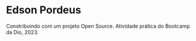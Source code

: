 # Edson Pordeus

Constribuindo com um projeto Open Source. Atividade prática do Bootcamp da Dio, 2023.